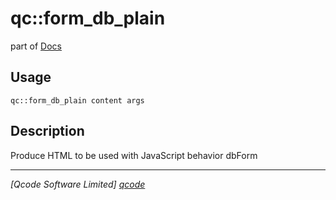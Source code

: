 qc::form_db_plain
=================

part of [Docs](.)

Usage
-----
`qc::form_db_plain content args`

Description
-----------
Produce HTML to be used with JavaScript behavior dbForm

----------------------------------
*[Qcode Software Limited] [qcode]*

[qcode]: http://www.qcode.co.uk "Qcode Software"